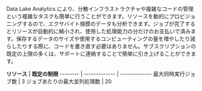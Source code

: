Data Lake Analytics により、分散インフラストラクチャや複雑なコードの管理という複雑なタスクも簡単に行うことができます。リソースを動的にプロビジョニングするので、エクサバイト規模のデータも分析できます。ジョブが完了するとリソースが自動的に縮小され、使用した処理能力の分だけのお支払いで済みます。保存するデータのサイズや使用するコンピューティングの量を増やしたり減らしたりする際に、コードを書き直す必要はありません。サブスクリプションの既定の上限の多くは、サポートに連絡することで簡単に引き上げることができます。

**リソース** | **既定の制限**
-------- | ------------- | -------------
最大同時実行ジョブ数 | 3 
ジョブあたりの最大並列処理数 | 20

<!---HONumber=AcomDC_0302_2016-->